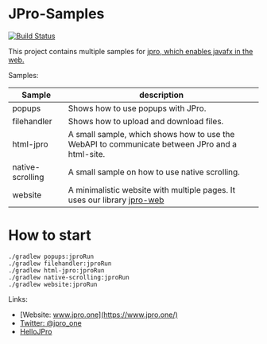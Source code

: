# JPro-Samples

[![Build Status](https://travis-ci.com/JPro-one/JPro-Samples.svg?branch=master)](https://travis-ci.com/JPro-one/JPro-Samples)

This project contains multiple samples for [jpro, which enables javafx in the web.](https://www.jpro.one/)



Samples:


  Sample | description
  -------|-------------
  popups | Shows how to use popups with JPro.
  filehandler | Shows how to upload and download files.
  html-jpro | A small sample, which shows how to use the WebAPI to communicate between JPro and a html-site.
  native-scrolling | A small sample on how to use native scrolling.
  website | A minimalistic website with multiple pages. It uses our library [jpro-web](https://github.com/Sandec/jpro-web)



# How to start #


```
./gradlew popups:jproRun
./gradlew filehandler:jproRun
./gradlew html-jpro:jproRun
./gradlew native-scrolling:jproRun
./gradlew website:jproRun
```


Links:
 * [Website: www.jpro.one](https://www.jpro.one/) 
 * [Twitter: @jpro_one](https://twitter.com/jpro_one)
 * [HelloJPro](https://github.com/jpro-one/HelloJPro)

